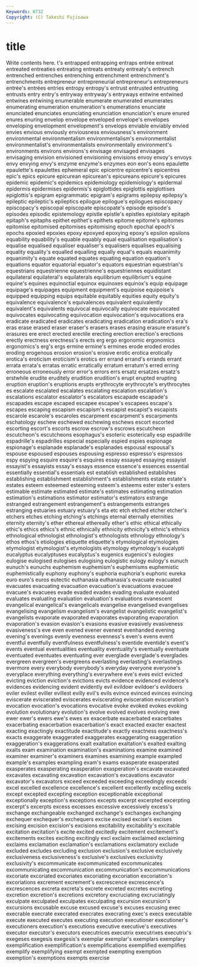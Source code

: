 ```yaml
---
Keywords: 8732 
Copyright: (C) Takeshi Fujisawa
---
```


# title

Write contents here.
t's entrapped entrapping
entraps entrée entreat entreated entreaties entreating entreats entreaty entreaty's entrench
entrenched entrenches entrenching entrenchment entrenchment's entrenchments entrepreneur entrepreneurial entrepreneur's entrepreneurs
entrée's entrées entries entropy entropy's entrust entrusted entrusting entrusts entry
entry's entryway entryway's entryways entwine entwined entwines entwining enumerable enumerate
enumerated enumerates enumerating enumeration enumeration's enumerations enunciate enunciated enunciates enunciating
enunciation enunciation's enure enured enures enuring envelop envelope enveloped envelope's
envelopes enveloping envelopment envelopment's envelops enviable enviably envied envies envious
enviously enviousness enviousness's environment environmental environmentalism environmentalism's environmentalist environmentalist's environmentalists
environmentally environment's environments environs environs's envisage envisaged envisages envisaging envision
envisioned envisioning envisions envoy envoy's envoys envy envying envy's enzyme
enzyme's enzymes eon eon's eons epaulette epaulette's epaulettes ephemeral epic
epicentre epicentre's epicentres epic's epics epicure epicurean epicurean's epicureans epicure's
epicures epidemic epidemic's epidemics epidemiology epidemiology's epidermal epidermis epidermises epidermis's
epiglottides epiglottis epiglottises epiglottis's epigram epigrammatic epigram's epigrams epilepsy epilepsy's
epileptic epileptic's epileptics epilogue epilogue's epilogues episcopacy episcopacy's episcopal episcopate
episcopate's episode episode's episodes episodic epistemology epistle epistle's epistles epistolary
epitaph epitaph's epitaphs epithet epithet's epithets epitome epitome's epitomes epitomise
epitomised epitomises epitomising epoch epochal epoch's epochs epoxied epoxies epoxy
epoxyed epoxying epoxy's epsilon epsilons equability equability's equable equably equal
equalisation equalisation's equalise equalised equaliser equaliser's equalisers equalises equalising equality
equality's equalled equalling equally equal's equals equanimity equanimity's equate equated
equates equating equation equation's equations equator equatorial equator's equators equestrian
equestrian's equestrians equestrienne equestrienne's equestriennes equidistant equilateral equilateral's equilaterals equilibrium
equilibrium's equine equine's equines equinoctial equinox equinoxes equinox's equip equipage
equipage's equipages equipment equipment's equipoise equipoise's equipped equipping equips equitable
equitably equities equity equity's equivalence equivalence's equivalences equivalent equivalently equivalent's
equivalents equivocal equivocally equivocate equivocated equivocates equivocating equivocation equivocation's equivocations
era eradicate eradicated eradicates eradicating eradication eradication's era's eras erase
erased eraser eraser's erasers erases erasing erasure erasure's erasures ere
erect erected erectile erecting erection erection's erections erectly erectness erectness's
erects erg ergo ergonomic ergonomics ergonomics's erg's ergs ermine ermine's
ermines erode eroded erodes eroding erogenous erosion erosion's erosive erotic
erotica erotically erotica's eroticism eroticism's erotics err errand errand's errands
errant errata errata's erratas erratic erratically erratum erratum's erred erring
erroneous erroneously error error's errors errs ersatz ersatzes ersatz's erstwhile
erudite eruditely erudition erudition's erupt erupted erupting eruption eruption's eruptions
erupts erythrocyte erythrocyte's erythrocytes es escalate escalated escalates escalating escalation
escalation's escalations escalator escalator's escalators escapade escapade's escapades escape escaped
escapee escapee's escapees escape's escapes escaping escapism escapism's escapist escapist's
escapists escarole escarole's escaroles escarpment escarpment's escarpments eschatology eschew eschewed
eschewing eschews escort escorted escorting escort's escorts escrow escrow's escrows
escutcheon escutcheon's escutcheons esophagus's esoteric esoterically esp espadrille espadrille's espadrilles
especial especially espied espies espionage espionage's esplanade esplanade's esplanades espousal
espousal's espouse espoused espouses espousing espresso espresso's espressos espy espying
esquire esquire's esquires essay essayed essaying essayist essayist's essayists essay's
essays essence essence's essences essential essentially essential's essentials est establish
established establishes establishing establishment establishment's establishments estate estate's estates esteem
esteemed esteeming esteem's esteems ester ester's esters estimable estimate estimated
estimate's estimates estimating estimation estimation's estimations estimator estimator's estimators estrange
estranged estrangement estrangement's estrangements estranges estranging estuaries estuary estuary's eta
etc etch etched etcher etcher's etchers etches etching etching's etchings
eternal eternally eternities eternity eternity's ether ethereal ethereally ether's ethic
ethical ethically ethic's ethics ethics's ethnic ethnically ethnicity ethnicity's ethnic's
ethnics ethnological ethnologist ethnologist's ethnologists ethnology ethnology's ethos ethos's etiologies
etiquette etiquette's etymological etymologies etymologist etymologist's etymologists etymology etymology's eucalypti
eucalyptus eucalyptuses eucalyptus's eugenics eugenics's eulogies eulogise eulogised eulogises eulogising
eulogistic eulogy eulogy's eunuch eunuch's eunuchs euphemism euphemism's euphemisms euphemistic
euphemistically euphony euphony's euphoria euphoria's euphoric eureka euro euro's euros
eutectic euthanasia euthanasia's evacuate evacuated evacuates evacuating evacuation evacuation's evacuations
evacuee evacuee's evacuees evade evaded evades evading evaluate evaluated evaluates
evaluating evaluation evaluation's evaluations evanescent evangelical evangelical's evangelicals evangelise evangelised
evangelises evangelising evangelism evangelism's evangelist evangelistic evangelist's evangelists evaporate evaporated
evaporates evaporating evaporation evaporation's evasion evasion's evasions evasive evasively evasiveness
evasiveness's eve even evened evener evenest evenhanded evening evening's evenings
evenly evenness evenness's even's evens event eventful eventfully eventfulness eventfulness's
eventide eventide's event's events eventual eventualities eventuality eventuality's eventually eventuate
eventuated eventuates eventuating ever everglade everglade's everglades evergreen evergreen's evergreens
everlasting everlasting's everlastings evermore every everybody everybody's everyday everyone everyone's
everyplace everything everything's everywhere eve's eves evict evicted evicting eviction
eviction's evictions evicts evidence evidenced evidence's evidences evidencing evident evidently
evil evildoer evildoer's evildoers eviler evilest eviller evillest evilly evil's
evils evince evinced evinces evincing eviscerate eviscerated eviscerates eviscerating evisceration
evisceration's evocation evocation's evocations evocative evoke evoked evokes evoking evolution
evolutionary evolution's evolve evolved evolves evolving ewe ewer ewer's ewers
ewe's ewes ex exacerbate exacerbated exacerbates exacerbating exacerbation exacerbation's exact
exacted exacter exactest exacting exactingly exactitude exactitude's exactly exactness exactness's
exacts exaggerate exaggerated exaggerates exaggerating exaggeration exaggeration's exaggerations exalt exaltation
exaltation's exalted exalting exalts exam examination examination's examinations examine examined
examiner examiner's examiners examines examining example exampled example's examples exampling
exam's exams exasperate exasperated exasperates exasperating exasperation exasperation's excavate excavated
excavates excavating excavation excavation's excavations excavator excavator's excavators exceed exceeded
exceeding exceedingly exceeds excel excelled excellence excellence's excellent excellently excelling
excels except excepted excepting exception exceptionable exceptional exceptionally exception's exceptions
excepts excerpt excerpted excerpting excerpt's excerpts excess excesses excessive excessively
excess's exchange exchangeable exchanged exchange's exchanges exchanging exchequer exchequer's exchequers
excise excised excise's excises excising excision excision's excisions excitability excitability's
excitable excitation excitation's excite excited excitedly excitement excitement's excitements excites
exciting excitingly excl exclaim exclaimed exclaiming exclaims exclamation exclamation's exclamations
exclamatory exclude excluded excludes excluding exclusion exclusion's exclusive exclusively exclusiveness
exclusiveness's exclusive's exclusives exclusivity exclusivity's excommunicate excommunicated excommunicates excommunicating excommunication
excommunication's excommunications excoriate excoriated excoriates excoriating excoriation excoriation's excoriations excrement
excrement's excrescence excrescence's excrescences excreta excreta's excrete excreted excretes excreting
excretion excretion's excretions excretory excruciating excruciatingly exculpate exculpated exculpates exculpating
excursion excursion's excursions excusable excuse excused excuse's excuses excusing exec
execrable execrate execrated execrates execrating exec's execs executable execute executed
executes executing execution executioner executioner's executioners execution's executions executive executive's
executives executor executor's executors executrices executrix executrixes executrix's exegeses exegesis
exegesis's exemplar exemplar's exemplars exemplary exemplification exemplification's exemplifications exemplified exemplifies
exemplify exemplifying exempt exempted exempting exemption exemption's exemptions exempts exercise
